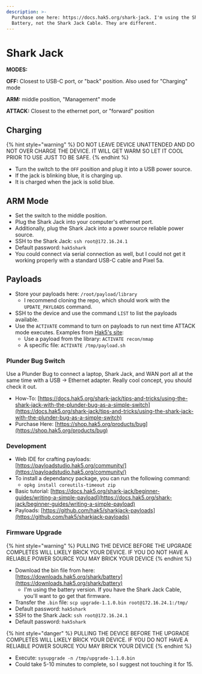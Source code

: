 ```yaml
---
description: >-
  Purchase one here: https://docs.hak5.org/shark-jack. I'm using the Shark Jack
  Battery, not the Shark Jack Cable. They are different.
---
```


# Shark Jack

**MODES:**

**OFF:** Closest to USB-C port, or "back" position. Also used for "Charging" mode

**ARM:** middle position, "Management" mode

**ATTACK:** Closest to the ethernet port, or "forward" position

## Charging

{% hint style="warning" %}
DO NOT LEAVE DEVICE UNATTENDED AND DO NOT OVER CHARGE THE DEVICE. IT WILL GET WARM SO LET IT COOL PRIOR TO USE JUST TO BE SAFE.
{% endhint %}

* Turn the switch to the `OFF` position and plug it into a USB power source.
* If the jack is blinking blue, it is charging up.
* It is charged when the jack is solid blue.

## ARM Mode

* Set the switch to the middle position.
* Plug the Shark Jack into your computer's ethernet port.
* Additionally, plug the Shark Jack into a power source reliable power source.
* SSH to the Shark Jack: `ssh root@172.16.24.1`
* Default password: `hak5shark`
* You could connect via serial connection as well, but I could not get it working properly with a standard USB-C cable and Pixel 5a.

## Payloads

* Store your payloads here: `/root/payload/library`
  * I recommend cloning the repo, which should work with the `UPDATE_PAYLOADS` command.
* SSH to the device and use the command `LIST` to list the payloads available.
* Use the `ACTIVATE` command to turn on payloads to run next time ATTACK mode executes. Examples from [Hak5's site](https://docs.hak5.org/shark-jack/managing-payloads/the-activate-command):
  * Use a payload from the library: `ACTIVATE recon/nmap`
  * A specific file: `ACTIVATE /tmp/payload.sh`

### Plunder Bug Switch

Use a Plunder Bug to connect a laptop, Shark Jack, and WAN port all at the same time with a USB -> Ethernet adapter. Really cool concept, you should check it out.

* How-To: [https://docs.hak5.org/shark-jack/tips-and-tricks/using-the-shark-jack-with-the-plunder-bug-as-a-simple-switch](https://docs.hak5.org/shark-jack/tips-and-tricks/using-the-shark-jack-with-the-plunder-bug-as-a-simple-switch)
* Purchase Here: [https://shop.hak5.org/products/bug](https://shop.hak5.org/products/bug)

### Development

* Web IDE for crafting payloads: [https://payloadstudio.hak5.org/community/](https://payloadstudio.hak5.org/community/)
* To install a dependancy package, you can run the following command:
  * `opkg install coreutils-timeout zip`
* Basic tutorial: [https://docs.hak5.org/shark-jack/beginner-guides/writing-a-simple-payload](https://docs.hak5.org/shark-jack/beginner-guides/writing-a-simple-payload)
* Payloads: [https://github.com/hak5/sharkjack-payloads](https://github.com/hak5/sharkjack-payloads)

### Firmware Upgrade

{% hint style="warning" %}
PULLING THE DEVICE BEFORE THE UPGRADE COMPLETES WILL LIKELY BRICK YOUR DEVICE. IF YOU DO NOT HAVE A RELIABLE POWER SOURCE YOU MAY BRICK YOUR DEVICE
{% endhint %}

* Download the bin file from here: [https://downloads.hak5.org/shark/battery](https://downloads.hak5.org/shark/battery)
  * I'm using the battery version. If you have the Shark Jack Cable, you'll want to go get that firmware.
* Transfer the `.bin` file: `scp upgrade-1.1.0.bin root@172.16.24.1:/tmp/`
* Default password: `hak5shark`
* SSH to the Shark Jack: `ssh root@172.16.24.1`
* Default password: `hak5shark`

{% hint style="danger" %}
PULLING THE DEVICE BEFORE THE UPGRADE COMPLETES WILL LIKELY BRICK YOUR DEVICE. IF YOU DO NOT HAVE A RELIABLE POWER SOURCE YOU MAY BRICK YOUR DEVICE
{% endhint %}

* Execute: `sysupgrade -n /tmp/upgrade-1.1.0.bin`
* Could take 5-10 minutes to complete, so I suggest not touching it for 15.



